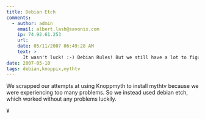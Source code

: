 ```yaml
---
title: Debian Etch
comments:
  - author: admin
    email: albert.lash@savonix.com
    ip: 74.92.61.253
    url:
    date: 05/11/2007 06:49:28 AM
    text: >
      It wasn't luck! :-) Debian Rules! But we still have a lot to figure out: like how to get the mythfrontend working. First thing to do will be to research the tv tuner / video encoder card. I think its a hauppauge mytv or wintv or something like that. Maybe the mythtv wiki has something about it.
date: 2007-05-10
tags: debian,knoppix,mythtv
---
```

We scrapped our attempts at using Knoppmyth to install mythtv because we were experiencing too many problems.  So we instead used debian etch, which worked without any problems luckily.

¥

